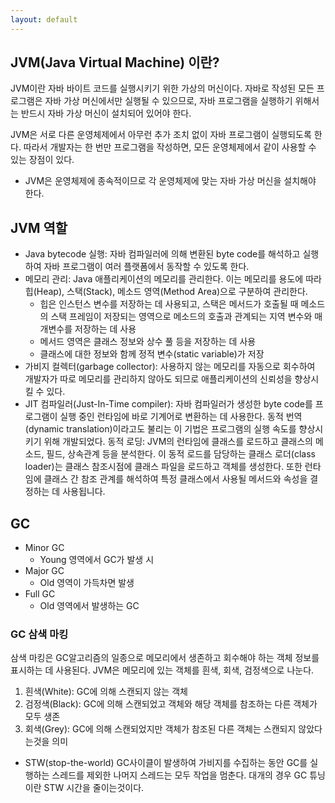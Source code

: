 ```yaml
---
layout: default
---
```

## JVM(Java Virtual Machine) 이란?
JVM이란 자바 바이트 코드를 실행시키기 위한 가상의 머신이다. 자바로 작성된 모든 프로그램은 자바 가상 머신에서만 실행될 수 있으므로, 자바 프로그램을 실행하기 위해서는 반드시 자바 가상 머신이 설치되어 있어야 한다.

JVM은 서로 다른 운영체제에서 아무런 추가 조치 없이 자바 프로그램이 실행되도록 한다. 따라서 개발자는 한 번만 프로그램을 작성하면, 모든 운영체제에서 같이 사용할 수 있는 장점이 있다.
* JVM은 운영체제에 종속적이므로 각 운영체제에 맞는 자바 가상 머신을 설치해야 한다.

## JVM 역할
* Java bytecode 실행: 자바 컴파일러에 의해 변환된 byte code를 해석하고 실행하여 자바 프로그램이 여러 플랫폼에서 동작할 수 있도록 한다.
* 메모리 관리: Java 애플리케이션의 메모리를 관리한다. 이는 메모리를 용도에 따라 힙(Heap), 스택(Stack), 메소드 영역(Method Area)으로 구분하여 관리한다. 
  * 힙은 인스턴스 변수를 저장하는 데 사용되고, 스택은 메서드가 호출될 때 메소드의 스택 프레임이 저장되는 영역으로 메소드의 호출과 관계되는 지역 변수와 매개변수를 저장하는 데 사용 
  * 메서드 영역은 클래스 정보와 상수 풀 등을 저장하는 데 사용
  * 클래스에 대한 정보와 함께 정적 변수(static variable)가 저장
* 가비지 컬렉터(garbage collector): 사용하지 않는 메모리를 자동으로 회수하여 개발자가 따로 메모리를 관리하지 않아도 되므로 애플리케이션의 신뢰성을 향상시킬 수 있다.
* JIT 컴파일러(Just-In-Time compiler): 자바 컴파일러가 생성한 byte code를 프로그램이 실행 중인 런타임에 바로 기계어로 변환하는 데 사용한다. 동적 번역(dynamic translation)이라고도 불리는 이 기법은 프로그램의 실행 속도를 향상시키기 위해 개발되었다.
동적 로딩: JVM의 런타임에 클래스를 로드하고 클래스의 메소드, 필드, 상속관계 등을 분석한다. 이 동적 로드를 담당하는 클래스 로더(class loader)는 클래스 참조시점에 클래스 파일을 로드하고 객체를 생성한다. 또한 런타임에 클래스 간 참조 관계를 해석하여 특정 클래스에서 사용될 메서드와 속성을 결정하는 데 사용됩니다.

## GC
* Minor GC
  * Young 영역에서 GC가 발생 시 
* Major GC
  * Old 영역이 가득차면 발생
* Full GC
  * Old 영역에서 발생하는 GC
### GC 삼색 마킹

  삼색 마킹은 GC알고리즘의 일종으로 메모리에서 생존하고 회수해야 하는 객체 정보를 표시하는 데 사용된다. JVM은 메모리에 있는 객체를 흰색, 회색, 검정색으로 나눈다.
1. 흰색(White): GC에 의해 스캔되지 않는 객체
2. 검정색(Black): GC에 의해 스캔되었고 객체와 해당 객체를 참조하는 다른 객체가 모두 생존 
3. 회색(Grey): GC에 의해 스캔되었지만 객체가 참조된 다른 객체는 스캔되지 않았다는것을 의미
* STW(stop-the-world)
GC사이클이 발생하여 가비지를 수집하는 동안 GC를 실행하는 스레드를 제외한 나머지 스레드는 모두 작업을 멈춘다. 대개의 경우 GC 튜닝이란 STW 시간을 줄이는것이다.